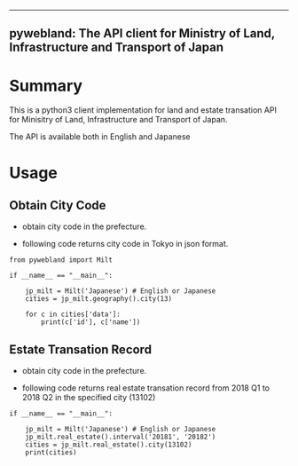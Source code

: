 
--------------------------------------------------------------------------------------
pywebland: The API client for Ministry of Land, Infrastructure and Transport of Japan
--------------------------------------------------------------------------------------

# Summary

This is a python3 client implementation for land and estate transation API 
for Minisitry of Land, Infrastructure and Transport of Japan.

The API is available both in English and Japanese

# Usage

## Obtain City Code

* obtain city code in the prefecture.

- following code returns city code in Tokyo in json format.

```
from pywebland import Milt

if __name__ == "__main__":

	jp_milt = Milt('Japanese') # English or Japanese
	cities = jp_milt.geography().city(13)

	for c in cities['data']:
		print(c['id'], c['name'])
```

## Estate Transation Record

* obtain city code in the prefecture.

- following code returns real estate transation record from 2018 Q1 to 2018 Q2 in the specified city (13102)

```
if __name__ == "__main__":

	jp_milt = Milt('Japanese') # English or Japanese
	jp_milt.real_estate().interval('20181', '20182')
	cities = jp_milt.real_estate().city(13102)
	print(cities)
```
